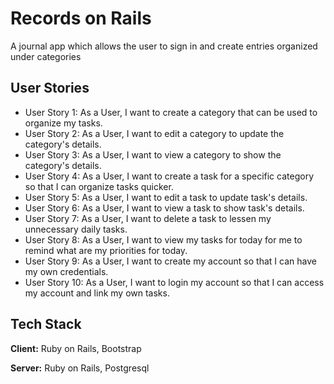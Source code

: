 
# Records on Rails
A journal app which allows the user to sign in and create entries organized under categories

## User Stories

- User Story 1: As a User, I want to create a category that can be used to organize my tasks.
- User Story 2: As a User, I want to edit a category to update the category's details.
- User Story 3: As a User, I want to view a category to show the category's details.
- User Story 4: As a User, I want to create a task for a specific category so that I can organize tasks quicker.
- User Story 5: As a User, I want to edit a task to update task's details.
- User Story 6: As a User, I want to view a task to show task's details.
- User Story 7: As a User, I want to delete a task to lessen my unnecessary daily tasks.
- User Story 8: As a User, I want to view my tasks for today for me to remind what are my priorities for today.
- User Story 9: As a User, I want to create my account so that I can have my own credentials.
- User Story 10: As a User, I want to login my account so that I can access my account and link my own tasks.

## Tech Stack

**Client:** Ruby on Rails, Bootstrap

**Server:** Ruby on Rails, Postgresql

